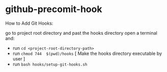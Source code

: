 # github-precomit-hook

How to Add Git Hooks:

go to project root directory and past the hooks directory
open a terminal and: 
- run `cd <project-root-directory-path>`
- run `chmod 744  $(pwd)/hooks` [ Make the hooks directory executable by user ]
- run `bash hooks/setup-git-hooks.sh`